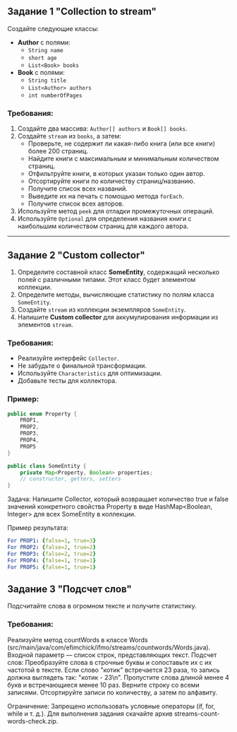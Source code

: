 ## Задание 1 "Collection to stream"

Создайте следующие классы:
- **Author** с полями:
    - `String name`
    - `short age`
    - `List<Book> books`
- **Book** с полями:
    - `String title`
    - `List<Author> authors`
    - `int numberOfPages`

### Требования:
1. Создайте два массива: `Author[] authors` и `Book[] books`.
2. Создайте `stream` из `books`, а затем:
    - Проверьте, не содержит ли какая-либо книга (или все книги) более 200 страниц.
    - Найдите книги с максимальным и минимальным количеством страниц.
    - Отфильтруйте книги, в которых указан только один автор.
    - Отсортируйте книги по количеству страниц/названию.
    - Получите список всех названий.
    - Выведите их на печать с помощью метода `forEach`.
    - Получите список всех авторов.
3. Используйте метод `peek` для отладки промежуточных операций.
4. Используйте `Optional` для определения названия книги с наибольшим количеством страниц для каждого автора.

---

## Задание 2 "Custom collector"

1. Определите составной класс **SomeEntity**, содержащий несколько полей с различными типами. Этот класс будет элементом коллекции.
2. Определите методы, вычисляющие статистику по полям класса `SomeEntity`.
3. Создайте `stream` из коллекции экземпляров `SomeEntity`.
4. Напишите **Custom collector** для аккумулирования информации из элементов `stream`.

### Требования:
- Реализуйте интерфейс `Collector`.
- Не забудьте о финальной трансформации.
- Используйте `Characteristics` для оптимизации.
- Добавьте тесты для коллектора.

### Пример:
```java
public enum Property {
    PROP1, 
    PROP2, 
    PROP3, 
    PROP4,
    PROP5
}

public class SomeEntity {
    private Map<Property, Boolean> properties;
    // constructor, getters, setters
}
```


Задача:
Напишите Collector, который возвращает количество true и false значений конкретного свойства Property в виде HashMap<Boolean, Integer> для всех SomeEntity в коллекции.

Пример результата:
```yaml
For PROP1: {false=1, true=3}
For PROP2: {false=2, true=2}
For PROP3: {false=2, true=2}
For PROP4: {false=1, true=1}
For PROP5: {false=1, true=1}
```

## Задание 3 "Подсчет слов"
Подсчитайте слова в огромном тексте и получите статистику.

### Требования:
Реализуйте метод countWords в классе Words (src/main/java/com/efimchick/ifmo/streams/countwords/Words.java).
Входной параметр — список строк, представляющих текст.
Подсчет слов:
Преобразуйте слова в строчные буквы и сопоставьте их с их частотой в тексте.
Если слово "котик" встречается 23 раза, то запись должна выглядеть так: "котик - 23\n".
Пропустите слова длиной менее 4 букв и встречающиеся менее 10 раз.
Верните строку со всеми записями.
Отсортируйте записи по количеству, а затем по алфавиту.

Ограничение:
Запрещено использовать условные операторы (if, for, while и т. д.).
Для выполнения задания скачайте архив streams-count-words-check.zip.